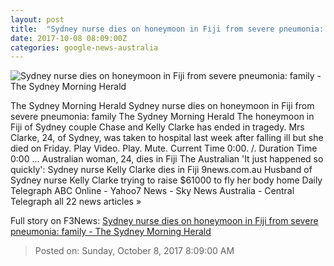 ```yaml
---
layout: post
title:  "Sydney nurse dies on honeymoon in Fiji from severe pneumonia: family - The Sydney Morning Herald"
date: 2017-10-08 08:09:00Z
categories: google-news-australia
---
```


![Sydney nurse dies on honeymoon in Fiji from severe pneumonia: family - The Sydney Morning Herald](http://www.smh.com.au/content/dam/images/g/y/w/b/i/j/image.related.articleLeadwide.620x349.gywbjn.png/1507363974961.jpg)

The Sydney Morning Herald Sydney nurse dies on honeymoon in Fiji from severe pneumonia: family The Sydney Morning Herald The honeymoon in Fiji of Sydney couple Chase and Kelly Clarke has ended in tragedy. Mrs Clarke, 24, of Sydney, was taken to hospital last week after falling ill but she died on Friday. Play Video. Play. Mute. Current Time 0:00. /. Duration Time 0:00 ... Australian woman, 24, dies in Fiji The Australian 'It just happened so quickly': Sydney nurse Kelly Clarke dies in Fiji 9news.com.au Husband of Sydney nurse Kelly Clarke trying to raise $61000 to fly her body home Daily Telegraph ABC Online - Yahoo7 News - Sky News Australia - Central Telegraph all 22 news articles »


Full story on F3News: [Sydney nurse dies on honeymoon in Fiji from severe pneumonia: family - The Sydney Morning Herald](http://www.f3nws.com/n/aDEYpC)

> Posted on: Sunday, October 8, 2017 8:09:00 AM
